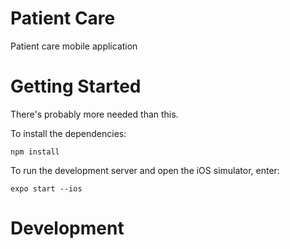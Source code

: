 # Patient Care
Patient care mobile application

# Getting Started

There's probably more needed than this.

To install the dependencies:

`npm install`

To run the development server and open the iOS simulator, enter:

`expo start --ios`


# Development

